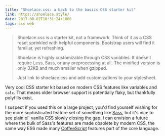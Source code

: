 ```yaml
---
title: "Shoelace.css: a back to the basics CSS starter kit"
link: https://shoelace.style/
date: 2017-08-02T10:31:24+1000
tags: css web
---
```


> Shoelace.css is a starter kit, not a framework. Think of it as a CSS reset sprinkled with helpful components. Bootstrap users will find it familiar, yet refreshing.
> 
> Shoelace is highly customizable through CSS variables. It doesn’t require Less, Sass, or any preprocessing at all. The minified version is only 32KB and much smaller when gzipped.
> 
> Just link to shoelace.css and add customizations to your stylesheet.

Very cool CSS starter kit based on modern CSS features like variables and `calc`. That means older browser support is potentially flaky, but thankfully polyfills exist.

I suspect if you used this on a large project, you'd find yourself wishing for the more sophisticated feature set of something like [Sass](http://sass-lang.com/), but it's nice to see plain ol' vanilla CSS slowly closing the gap. I can envision a future where the bulk of Sass's features are made obsolete by modern CSS, the same way ES6 made many [CoffeeScript](http://coffeescript.org/) features part of the core language. 